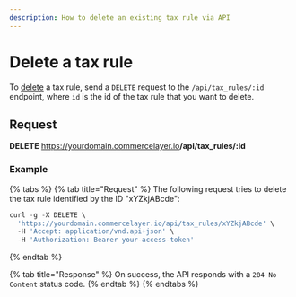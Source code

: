 ```yaml
---
description: How to delete an existing tax rule via API
---
```


# Delete a tax rule

To <a href="https://docs.commercelayer.io/developers/deleting-resources" target="_blank">delete</a> a tax rule, send a `DELETE` request to the `/api/tax_rules/:id` endpoint, where `id` is the id of the tax rule that you want to delete.

## Request

**DELETE** https://yourdomain.commercelayer.io<b>/api/tax_rules/:id</b>

### Example

{% tabs %}
{% tab title="Request" %}
The following request tries to delete the tax rule identified by the ID "xYZkjABcde":

```javascript
curl -g -X DELETE \
  'https://yourdomain.commercelayer.io/api/tax_rules/xYZkjABcde' \
  -H 'Accept: application/vnd.api+json' \
  -H 'Authorization: Bearer your-access-token'
```
{% endtab %}

{% tab title="Response" %}
On success, the API responds with a `204 No Content` status code.
{% endtab %}
{% endtabs %}

